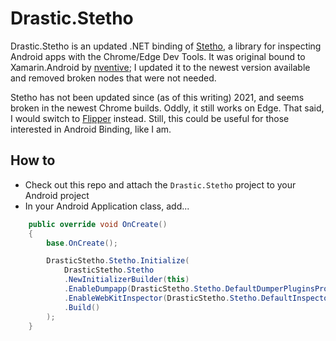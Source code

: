 # Drastic.Stetho

Drastic.Stetho is an updated .NET binding of [Stetho](https://github.com/facebook/stetho), a library for inspecting Android apps with the Chrome/Edge Dev Tools. It was original bound to Xamarin.Android by [nventive](https://github.com/nventive/Binding.Stetho); I updated it to the newest version available and removed broken nodes that were not needed.

Stetho has not been updated since (as of this writing) 2021, and seems broken in the newest Chrome builds. Oddly, it still works on Edge. That said, I would switch to [Flipper](https://github.com/drasticactions/Drastic.Flipper) instead. Still, this could be useful for those interested in Android Binding, like I am.

## How to

- Check out this repo and attach the `Drastic.Stetho` project to your Android project
- In your Android Application class, add...

```csharp
    public override void OnCreate()
    {
        base.OnCreate();

        DrasticStetho.Stetho.Initialize(
            DrasticStetho.Stetho
            .NewInitializerBuilder(this)
            .EnableDumpapp(DrasticStetho.Stetho.DefaultDumperPluginsProvider(this))
            .EnableWebKitInspector(DrasticStetho.Stetho.DefaultInspectorModulesProvider(this))
            .Build()
        );
    }
```